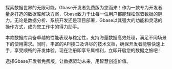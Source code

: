 探索数据世界的无限可能，Gbase开发者免费版为您而来！作为一款专为开发者量身打造的数据库解决方案，Gbase致力于让每一位用户都能轻松驾驭数据的魅力。无论是数据分析、系统开发还是项目部署，Gbase以其强大的功能和灵活的操作方式，成为您工作中的得力助手。

本款数据库具备卓越的性能表现与稳定性，支持海量数据高效处理，满足不同场景下的使用需求。同时，丰富的API接口及详尽的技术文档，确保开发者能够快速上手，享受顺畅的开发体验。现在注册即享专属福利，立即开启您的数据之旅吧！

选择Gbase开发者免费版，让数据驱动未来，用智慧创造价值。